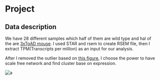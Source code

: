 # Project

## Data description

We have 28 different samples which half of them are wild type and hal of the are [3xTgAD mouse](https://www.alzforum.org/research-models/3xtg). I used STAR and rsem to create RSEM file, then I extract TPM(Transcripts per million) as an input for our analysis.

After I removed the outlier based on [this figure](https://github.com/nargesr/AdvancedInformaticsExercisesPiplineAnalyses/blob/main/WGCNA_pipline/sampleClusteringCleaning.pdf), I choose the power to have scale free network and find cluster base on expression.

![a](src="sampleClusteringCleaning.pdf")
